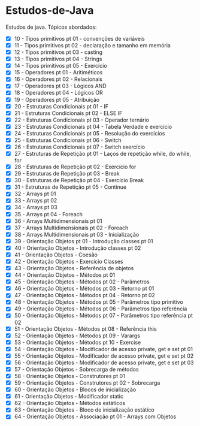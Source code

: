 # Estudos-de-Java
Estudos de java. Tópicos abordados:
- [x] 10 - Tipos primitivos pt 01 - convenções de variáveis
- [x] 11 - Tipos primitivos pt 02 - declaração e tamanho em memória
- [x] 12 - Tipos primitivos pt 03 - casting
- [x] 13 - Tipos primitivos pt 04 - Strings
- [x] 14 - Tipos primitivos pt 05 - Exercício
- [x] 15 - Operadores pt 01 - Aritiméticos
- [x] 16 - Operadores pt 02 - Relacionais
- [x] 17 - Operadores pt 03 - Lógicos AND
- [x] 18 - Operadores pt 04 - Lógicos OR
- [x] 19 - Operadores pt 05 - Atribuição
- [x] 20 - Estruturas Condicionais pt 01 - IF
- [x] 21 - Estruturas Condicionais pt 02 - ELSE IF
- [x] 22 - Estruturas Condicionais pt 03 - Operador ternário
- [x] 23 - Estruturas Condicionais pt 04 - Tabela Verdade e exercício
- [x] 24 - Estruturas Condicionais pt 05 - Resolução do exercícios
- [x] 25 - Estruturas Condicionais pt 06 - Switch
- [x] 26 - Estruturas Condicionais pt 07 - Switch exercício
- [x] 27 - Estruturas de Repetição pt 01 - Laços de repetição while, do while, for
- [x] 28 - Estruturas de Repetição pt 02 - Exercício for
- [x] 29 - Estruturas de Repetição pt 03 - Break
- [x] 30 - Estruturas de Repetição pt 04 - Exercício Break
- [x] 31 - Estruturas de Repetição pt 05 - Continue
- [x] 32 - Arrays pt 01
- [x] 33 - Arrays pt 02
- [x] 34 - Arrays pt 03
- [x] 35 - Arrays pt 04 - Foreach
- [x] 36 - Arrays Multidimensionais pt 01
- [x] 37 - Arrays Multidimensionais pt 02 - Foreach
- [x] 38 - Arrays Multidimensionais pt 03 - Inicialização
- [x] 39 - Orientação Objetos pt 01 - Introdução classes pt 01
- [x] 40 - Orientação Objetos - Introdução classes pt 02
- [x] 41 - Orientação Objetos - Coesão
- [x] 42 - Orientação Objetos - Exercício Classes
- [x] 43 - Orientação Objetos - Referência de objetos
- [x] 44 - Orientação Objetos - Métodos pt 01
- [x] 45 - Orientação Objetos - Métodos pt 02 - Parâmetros
- [x] 46 - Orientação Objetos - Métodos pt 03 - Retorno pt 01
- [x] 47 - Orientação Objetos - Métodos pt 04 - Retorno pt 02
- [x] 48 - Orientação Objetos - Métodos pt 05 - Parâmetros tipo primitivo
- [x] 49 - Orientação Objetos - Métodos pt 06 - Parâmetros tipo referência
- [x] 50 - Orientação Objetos - Métodos pt 07 - Parâmetros tipo referência pt 02
- [x] 51 - Orientação Objetos - Métodos pt 08 - Referência this
- [x] 52 - Orientação Objetos - Métodos pt 09 - Varargs
- [x] 53 - Orientação Objetos - Métodos pt 10 - Exercise
- [x] 54 - Orientação Objetos - Modificador de acesso private, get e set pt 01
- [x] 55 - Orientação Objetos - Modificador de acesso private, get e set pt 02
- [x] 56 - Orientação Objetos - Modificador de acesso private, get e set pt 03
- [x] 57 - Orientação Objetos - Sobrecarga de métodos
- [x] 58 - Orientação Objetos - Construtores pt 01
- [x] 59 - Orientação Objetos - Construtores pt 02 - Sobrecarga
- [x] 60 - Orientação Objetos - Blocos de inicialização
- [x] 61 - Orientação Objetos - Modificador static
- [x] 62 - Orientação Objetos - Métodos estáticos
- [x] 63 - Orientação Objetos - Bloco de inicialização estático
- [x] 64 - Orientação Objetos - Associação pt 01 - Arrays com Objetos
